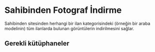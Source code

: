 # Sahibinden Fotograf İndirme
 
Sahibinden sitesinden herhangi bir ilan kategorisindeki (örneğin bir araba modelinin) tüm ilanlarda bulunan görüntülerin indirilmesini sağlar.

## Gerekli kütüphaneler
